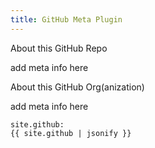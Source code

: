 ```yaml
---
title: GitHub Meta Plugin
---
```


About this GitHub Repo

add meta info here

About this GitHub Org(anization)

add meta info here

```
site.github:
{{ site.github | jsonify }}
```

